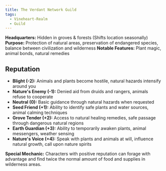 ```yaml
---
title: The Verdant Network Guild
tags:
  - Vineheart-Realm
  - Guild
---
```



**Headquarters:** Hidden in groves & forests (Shifts location seasonally)
**Purpose:** Protection of natural areas, preservation of endangered species, balance between civilization and wilderness 
**Notable Features:** Plant magic, animal bonds, natural remedies

## Reputation

- **Blight (-2):** Animals and plants become hostile, natural hazards intensify around you
- **Nature's Enemy (-1):** Denied aid from druids and rangers, animals refuse to cooperate
- **Neutral (0):** Basic guidance through natural hazards when requested
- **Seed Friend (+1):** Ability to identify safe plants and water sources, animal calming techniques
- **Grove Tender (+2):** Access to natural healing remedies, safe passage through dangerous natural regions
- **Earth Guardian (+3):** Ability to temporarily awaken plants, animal messengers, weather sensing
- **Nature's Voice (+4):** Speak with plants and animals at will, influence natural growth, call upon nature spirits

**Special Mechanic:** Characters with positive reputation can forage with advantage and find twice the normal amount of food and supplies in wilderness areas.